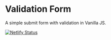 # Validation Form

A simple submit form with validation in Vanilla JS.

[![Netlify Status](https://api.netlify.com/api/v1/badges/4ef1115e-b0b5-40f3-a731-1e912ccd3e9e/deploy-status)](https://app.netlify.com/sites/validation-form-js/deploys)
